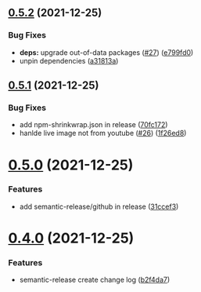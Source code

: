 ## [0.5.2](https://github.com/wabilin/holo-schedule/compare/v0.5.1...v0.5.2) (2021-12-25)


### Bug Fixes

* **deps:** upgrade out-of-data packages ([#27](https://github.com/wabilin/holo-schedule/issues/27)) ([e799fd0](https://github.com/wabilin/holo-schedule/commit/e799fd0eaf906252f2cd80c5079f2e5ed0685a74))
* unpin dependencies ([a31813a](https://github.com/wabilin/holo-schedule/commit/a31813a33eeb795a5486325d6e6ac38529677a1f))

## [0.5.1](https://github.com/wabilin/holo-schedule/compare/v0.5.0...v0.5.1) (2021-12-25)


### Bug Fixes

* add npm-shrinkwrap.json in release ([70fc172](https://github.com/wabilin/holo-schedule/commit/70fc172cfd56ba9253f0b52dfb3d79c3603a5bd4))
* hanlde live image not from youtube ([#26](https://github.com/wabilin/holo-schedule/issues/26)) ([1f26ed8](https://github.com/wabilin/holo-schedule/commit/1f26ed8b33da2bd965dc55abfbb84529ab494c24))

# [0.5.0](https://github.com/wabilin/holo-schedule/compare/v0.4.0...v0.5.0) (2021-12-25)


### Features

* add semantic-release/github in release ([31ccef3](https://github.com/wabilin/holo-schedule/commit/31ccef38e3c93ad24e4cea0f9a6bd47daa78b04c))

# [0.4.0](https://github.com/wabilin/holo-schedule/compare/v0.3.0...v0.4.0) (2021-12-25)


### Features

* semantic-release create change log ([b2f4da7](https://github.com/wabilin/holo-schedule/commit/b2f4da79f24f2c8e7a2247b669d7f9b1c4386571))
